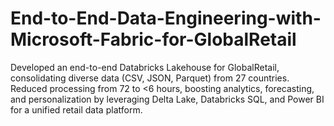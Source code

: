 # End-to-End-Data-Engineering-with-Microsoft-Fabric-for-GlobalRetail
Developed an end-to-end Databricks Lakehouse for GlobalRetail, consolidating diverse data (CSV, JSON, Parquet) from 27 countries. Reduced processing from 72 to &lt;6 hours, boosting analytics, forecasting, and personalization by leveraging Delta Lake, Databricks SQL, and Power BI for a unified retail data platform.
